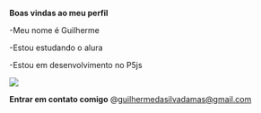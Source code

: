 **Boas vindas ao meu perfil**

-Meu nome é Guilherme 

-Estou estudando o alura

-Estou em desenvolvimento no P5js

![](https://media1.tenor.com/m/df9gxLri9bYAAAAd/senhor-dos-an%C3%A9is-lord-of-the-rings.gif)

**Entrar em contato comigo**
@guilhermedasilvadamas@gmail.com
